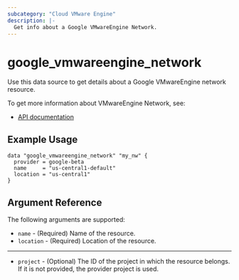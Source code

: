 ```yaml
---
subcategory: "Cloud VMware Engine"
description: |-
  Get info about a Google VMwareEngine Network.
---
```


# google\_vmwareengine\_network

Use this data source to get details about a Google VMwareEngine network resource.

To get more information about VMwareEngine Network, see:
* [API documentation](https://cloud.google.com/vmware-engine/docs/reference/rest/v1/projects.locations.vmwareEngineNetworks)

## Example Usage

```hcl
data "google_vmwareengine_network" "my_nw" {
  provider = google-beta
  name     = "us-central1-default"
  location = "us-central1"
}
```

## Argument Reference

The following arguments are supported:

* `name` - (Required) Name of the resource.
* `location` - (Required) Location of the resource.

- - -

* `project` - (Optional) The ID of the project in which the resource belongs. If it
    is not provided, the provider project is used.